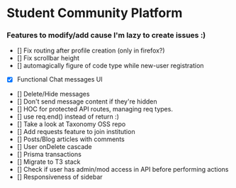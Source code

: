 # Student Community Platform

### Features to modify/add cause I'm lazy to create issues :)

- [] Fix routing after profile creation (only in firefox?)
- [] Fix scrollbar height
- [] automagically figure of code type while new-user registration
- [x] Functional Chat messages UI
- [] Delete/Hide messages
- [] Don't send message content if they're hidden
- [] HOC for protected API routes, managing req types.
- [] use req.end() instead of return :)
- [] Take a look at Taxonomy OSS repo
- [] Add requests feature to join institution
- [] Posts/Blog articles with comments
- [] User onDelete cascade
- [] Prisma transactions
- [] Migrate to T3 stack
- [] Check if user has admin/mod access in API before performing actions
- [] Responsiveness of sidebar

<!-- ![mock](final-year-project-mock.png) -->
